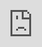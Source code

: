 ```yaml
---
title: Fusion 360 Make Manufacture Model Copy
---
```


[![Manufacture Model in Fusion 360](2023-fusion-360-create-manufacture-model.png)](2023-fusion-360-create-manufacture-model.png)

Fusion 360 has multiple workspaces. We have used the Design and Render workspaces. Another workspace is the Manufacture workspace. This workspace is for preparing a model for fabrication and generating toolpaths.

By creating a manufacture model copy of your design model, you can move the parts around and lay them flat without changing your design model. If you change your design model then the manufacture model updates automatically. This can be helpful for making variations of patterns and designs.

If you make changes to the manufacture model, it does not update the design model. This can be helpful if for testing. Perhaps you want to add or remove a portion of a piece to see how it works but don't want to capture it in your design history. Then making the changes in your manufacture model is a good idea. Otherwise it is best to make changes in the design model.

You can have multiple manufacture models.

<div class="vidoe-grid">
<div class="video-card">

## Make a Manufacture Model Copy of Your Design

<div class="iframe-16-9-container"><iframe class="youTubeIframe" style="position: absolute; top: 0; bottom: 0; left: 0; width: 100%; height: 100%; border: 0; z-index: 1;" src="https://www.youtube.com/embed/bhVPR4CUOUk?rel=0" width="560" height="315" frameborder="0" allowfullscreen="allowfullscreen"></iframe></div>

</div>
</div>
